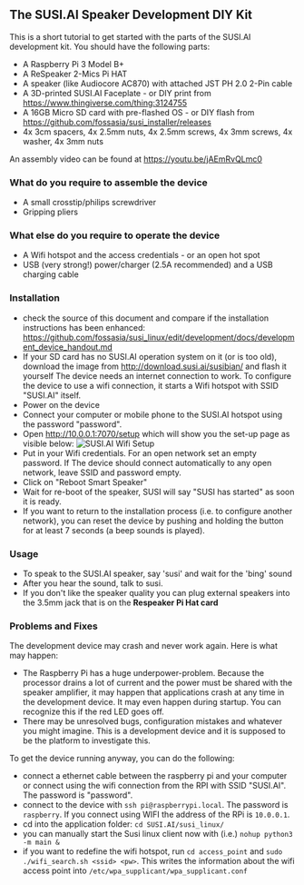 ## The SUSI.AI Speaker Development DIY Kit
This is a short tutorial to get started with the parts of the SUSI.AI development kit.
You should have the following parts:

* A Raspberry Pi 3 Model B+
* A ReSpeaker 2-Mics Pi HAT
* A speaker (like Audiocore AC870) with attached JST PH 2.0 2-Pin cable
* A 3D-printed SUSI.AI Faceplate - or DIY print from https://www.thingiverse.com/thing:3124755
* A 16GB Micro SD card with pre-flashed OS - or DIY flash from https://github.com/fossasia/susi_installer/releases
* 4x 3cm spacers, 4x 2.5mm nuts, 4x 2.5mm screws, 4x 3mm screws, 4x washer, 4x 3mm nuts

An assembly video can be found at https://youtu.be/jAEmRvQLmc0

### What do you require to assemble the device
* A small crosstip/philips screwdriver
* Gripping pliers

### What else do you require to operate the device
* A Wifi hotspot and the access credentials - or an open hot spot
* USB (very strong!) power/charger (2.5A recommended) and a USB charging cable

### Installation
* check the source of this document and compare if the installation instructions has been enhanced: https://github.com/fossasia/susi_linux/edit/development/docs/development_device_handout.md
* If your SD card has no SUSI.AI operation system on it (or is too old), download the image from http://download.susi.ai/susibian/ and flash it yourself
The device needs an internet connection to work. To configure the device to use a wifi connection, it starts a Wifi hotspot with SSID "SUSI.AI" itself.
* Power on the device
* Connect your computer or mobile phone to the SUSI.AI hotspot using the password "password".
* Open http://10.0.0.1:7070/setup which will show you the set-up page as visible below:
![SUSI.AI Wifi Setup](images/SUSI.AI-Wifi-Setup.png "SUSI.AI Wifi Setup")
* Put in your Wifi credentials. For an open network set an empty password. If The device should connect automatically to any open network, leave SSID and password empty.
* Click on "Reboot Smart Speaker" 
* Wait for re-boot of the speaker, SUSI will say "SUSI has started" as soon it is ready.
* If you want to return to the installation process (i.e. to configure another network), you can reset the device by pushing and holding the button for at least 7 seconds (a beep sounds is played).

### Usage
* To speak to the SUSI.AI speaker, say 'susi' and wait for the 'bing' sound
* After you hear the sound, talk to susi.
* If you don't like the speaker quality you can plug external speakers into the 3.5mm jack that is on the **Respeaker Pi Hat card** 

### Problems and Fixes
The development device may crash and never work again. Here is what may happen:
* The Raspberry Pi has a huge underpower-problem. Because the processor drains a lot of current and the power must be shared with the speaker amplifier, it may happen that applications crash at any time in the development device. It may even happen during startup. You can recognize this if the red LED goes off.
* There may be unresolved bugs, configuration mistakes and whatever you might imagine. This is a development device and it is supposed to be the platform to investigate this.

To get the device running anyway, you can do the following:
* connect a ethernet cable between the raspberry pi and your computer or connect using the wifi connection from the RPI with SSID "SUSI.AI". The password is "password".
* connect to the device with `ssh pi@raspberrypi.local`. The password is `raspberry`. If you connect using WIFI the address of the RPi is `10.0.0.1`.
* cd into the application folder: `cd SUSI.AI/susi_linux/`
* you can manually start the Susi linux client now with (i.e.) `nohup python3 -m main &`
* if you want to redefine the wifi hotspot, run `cd access_point` and `sudo ./wifi_search.sh <ssid> <pw>`. This writes the information about the wifi access point into `/etc/wpa_supplicant/wpa_supplicant.conf`
